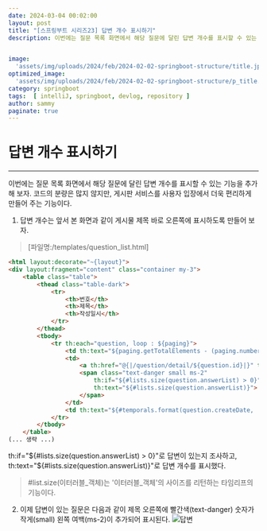 ```yaml
---
date: 2024-03-04 00:02:00
layout: post
title: "[스프링부트 시리즈23] 답변 개수 표시하기"
description: 이번에는 질문 목록 화면에서 해당 질문에 달린 답변 개수를 표시할 수 있는 기능을 추가해 보자. 코드의 분량은 많지 않지만, 게시판 서비스를 사용자 입장에서 더욱 편리하게 만들어 주는 기능이다.


image: 
  'assets/img/uploads/2024/feb/2024-02-02-springboot-structure/title.jpg'
optimized_image:    
  'assets/img/uploads/2024/feb/2024-02-02-springboot-structure/p_title.jpg'
category: springboot
tags:  [ intelliJ, springboot, devlog, repository ]
author: sammy
paginate: true
---
```


# 답변 개수 표시하기
*****
이번에는 질문 목록 화면에서 해당 질문에 달린 답변 개수를 표시할 수 있는 기능을 추가해 보자. 코드의 분량은 많지 않지만, 게시판 서비스를 사용자 입장에서 더욱 편리하게 만들어 주는 기능이다.

1) 답변 개수는 앞서 본 화면과 같이 게시물 제목 바로 오른쪽에 표시하도록 만들어 보자.
>[파일명:/templates/question_list.html]

```html
<html layout:decorate="~{layout}">
<div layout:fragment="content" class="container my-3">
    <table class="table">
        <thead class="table-dark">
            <tr>
                <th>번호</th>
                <th>제목</th>
                <th>작성일시</th>
            </tr>
        </thead>
        <tbody>
            <tr th:each="question, loop : ${paging}">
                <td th:text="${paging.getTotalElements - (paging.number * paging.size) - loop.index}"></td>
                <td>
                    <a th:href="@{|/question/detail/${question.id}|}" th:text="${question.subject}"></a>
                    <span class="text-danger small ms-2"
                        th:if="${#lists.size(question.answerList) > 0}" 
                        th:text="${#lists.size(question.answerList)}">
                    </span>
                </td>
                <td th:text="${#temporals.format(question.createDate, 'yyyy-MM-dd HH:mm')}"></d>
            </tr>
        </tbody>
    </table>
(... 생략 ...)
```

th:if="${#lists.size(question.answerList) > 0}"로 답변이 있는지 조사하고, th:text="${#lists.size(question.answerList)}"로 답변 개수를 표시했다.
>#list.size(이터러블_객체)는 '이터러블_객체'의 사이즈를 리턴하는 타임리프의 기능이다.

2) 이제 답변이 있는 질문은 다음과 같이 제목 오른쪽에 빨간색(text-danger) 숫자가 작게(small) 왼쪽 여백(ms-2)이 추가되어 표시된다.
![답변]()